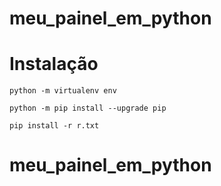 # meu_painel_em_python

# Instalação

`python -m virtualenv env`

`python -m pip install --upgrade pip`

`pip install -r r.txt`






# meu_painel_em_python

